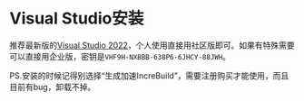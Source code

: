 # Visual Studio安装

推荐最新版的[Visual Studio 2022](https://visualstudio.microsoft.com/zh-hans/)，个人使用直接用社区版即可。如果有特殊需要可以直接用企业版，密钥是`VHF9H-NXBBB-638P6-6JHCY-88JWH`。

PS.安装的时候记得别选择“生成加速IncreBuild”，需要注册购买才能使用，而且目前有bug，卸载不掉。
